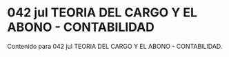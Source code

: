 # 042 jul  TEORIA DEL CARGO Y EL ABONO - CONTABILIDAD

Contenido para 042 jul  TEORIA DEL CARGO Y EL ABONO - CONTABILIDAD.